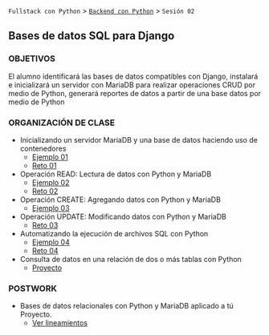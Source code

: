 `Fullstack con Python` > [`Backend con Python`](../Readme.md) > `Sesión 02`
## Bases de datos SQL para Django

### OBJETIVOS
El alumno identificará las bases de datos compatibles con Django, instalará e inicializará un servidor con MariaDB para realizar operaciones CRUD por medio de Python, generará reportes de datos a partir de una base datos por medio de Python

### ORGANIZACIÓN DE CLASE

 - Inicializando un servidor MariaDB y una base de datos haciendo uso de contenedores
   - [Ejemplo 01](Ejemplo-01)
   - [Reto 01](Reto-01)
 - Operación READ: Lectura de datos con Python y MariaDB
   - [Ejemplo 02](Ejemplo-02)
   - [Reto 02](Reto-02)
 - Operación CREATE: Agregando datos con Python y MariaDB
   - [Ejemplo 03](Ejemplo-03)
 - Operación UPDATE: Modificando datos con Python y MariaDB
   - [Reto 03](Reto-03)
 - Automatizando la ejecución de archivos SQL con Python
   - [Ejemplo 04](Ejemplo-04)
   - [Reto 04](Reto-04)
 - Consulta de datos en una relación de dos o más tablas con Python
   - [Proyecto](Proyecto)

### POSTWORK
 - Bases de datos relacionales con Python y MariaDB aplicado a tú Proyecto.
   - [Ver lineamientos](Postwork)

